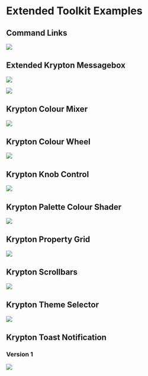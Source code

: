 # Extended Toolkit Examples

## Command Links

![](https://github.com/Wagnerp/Krypton-Toolkit-Suite-Extended-NET-5.470/blob/master/Assets/Examples/CommandLinks.png)

## Extended Krypton Messagebox

![](https://github.com/Wagnerp/Krypton-Toolkit-Suite-Extended-NET-5.470/blob/master/Assets/Examples/ExtendedKryptonMessageBox1.png)

![](https://github.com/Wagnerp/Krypton-Toolkit-Suite-Extended-NET-5.470/blob/master/Assets/Examples/ExtendedKryptonMessageBox2.png)

## Krypton Colour Mixer

![](https://github.com/Wagnerp/Krypton-Toolkit-Suite-Extended-NET-5.470/blob/master/Assets/Examples/KryptonColourMixer.png)

## Krypton Colour Wheel

![](https://github.com/Wagnerp/Krypton-Toolkit-Suite-Extended-NET-5.470/blob/master/Assets/Examples/KryptonColourWheel.png)

## Krypton Knob Control

![](https://github.com/Wagnerp/Krypton-Toolkit-Suite-Extended-NET-5.470/blob/master/Assets/Examples/KryptonKnobControl.png)

## Krypton Palette Colour Shader

![](https://github.com/Wagnerp/Krypton-Toolkit-Suite-Extended-NET-5.470/blob/master/Assets/Examples/KryptonPaletteColourShader.png)

## Krypton Property Grid

![](https://github.com/Wagnerp/Krypton-Toolkit-Suite-Extended-NET-5.470/blob/master/Assets/Examples/KryptonPropertyGrid.png)

## Krypton Scrollbars

![](https://github.com/Wagnerp/Krypton-Toolkit-Suite-Extended-NET-5.470/blob/master/Assets/Examples/KryptonScrollBars.png)

## Krypton Theme Selector

![](https://github.com/Wagnerp/Krypton-Toolkit-Suite-Extended-NET-5.470/blob/master/Assets/Examples/KryptonThemeSelector.png)

## Krypton Toast Notification

### Version 1

![](https://github.com/Wagnerp/Krypton-Toolkit-Suite-Extended-NET-5.470/blob/master/Assets/Examples/KryptonToastNotificationV1.png)
